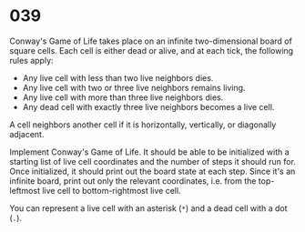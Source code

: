[_metadata_:number]:-      "39"
[_metadata_:difficulty]:-  "Medium"
[_metadata_:asker]:-       "Dropbox"
[_metadata_:tags]:-        "simulate"

# 039

Conway's Game of Life takes place on an infinite two-dimensional board of square cells. Each cell is either dead or alive, and at each tick, the following rules apply:

- Any live cell with less than two live neighbors dies.
- Any live cell with two or three live neighbors remains living.
- Any live cell with more than three live neighbors dies.
- Any dead cell with exactly three live neighbors becomes a live cell.

A cell neighbors another cell if it is horizontally, vertically, or diagonally adjacent.

Implement Conway's Game of Life. It should be able to be initialized with a starting list of live cell coordinates and the number of steps it should run for. Once initialized, it should print out the board state at each step. Since it's an infinite board, print out only the relevant coordinates, i.e. from the top-leftmost live cell to bottom-rightmost live cell.

You can represent a live cell with an asterisk (`*`) and a dead cell with a dot (`.`).
